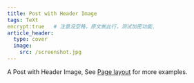 ```yaml
---
title: Post with Header Image
tags: TeXt
encrypt:true   # 注意没空格，原文🈚此行，测试加密功能.
article_header:
  type: cover
  image:
    src: /screenshot.jpg
---
```


A Post with Header Image, See [Page layout](https://kitian616.github.io/jekyll-TeXt-theme/samples.html#page-layout) for more examples.

<!--more-->
